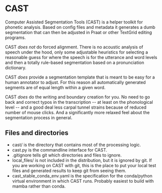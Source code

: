 # CAST

Computer Assisted Segmentation Tools (CAST) is a helper toolkit for phonetic analysis. Based on config files and metadata it generates a dumb segmentation that can then be adjusted in Praat or other TextGrid editing programs.

CAST *does not* do forced alignment. There is no acoustic analysis of speech under the hood, only some adjustable heuristics for selecting a reasonable guess for where the speech is for the utterance and word levels and then a totally rule-based segmentation based on a pronunciation dictionary.

CAST *does* provide a segmentation template that is meant to be easy for a human annotator to adjust. For this reason all automatically generated segments are of equal length within a given word.

CAST *does* do the writing and boundary creation for you. No need to go back and correct typos in the transcription -- at least on the phonological level -- and a good deal less carpal tunnel strains because of reduced number of mouse clicks. And a significantly more relaxed feel about the segmentation process in general.

## Files and directories

- cast/ is the directory that contains most of the processing logic.
- cast.py is the commandline interface for CAST.
- .gitignore tells git which directories and files to ignore.
- local_files/ is not included in the distribution, but it is ignored by git. If you are working on CAST with git, this is the place to put your local test files and generated results to keep git from seeing them.
- cast_stable_conda_env.yaml is the specification for the conda/python virtual environment in which CAST runs. Probably easiest to build with mamba rather than conda.
